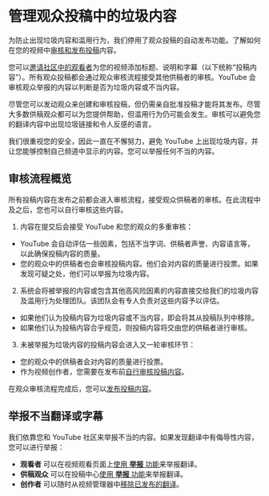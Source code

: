 # 管理观众投稿中的垃圾内容

为防止出现垃圾内容和滥用行为，我们停用了观众投稿的自动发布功能。了解如何在您的视频中[审核和发布投稿](https://support.google.com/youtube/answer/6052538#manage)内容。

您可以[邀请社区中的观看者](https://support.google.com/youtube/answer/6392494)为您的视频添加标题、说明和字幕（以下统称“投稿内容”）。所有观众投稿都会通过观众审核流程接受其他供稿者的审核。YouTube 会审核观众举报的内容以判断是否为垃圾内容或不当内容。

尽管您可以发动观众来创建和审核投稿，但仍需亲自批准投稿才能将其发布。尽管大多数供稿观众都可以为您提供帮助，但滥用行为仍可能会发生。审核可以避免您的翻译内容中出现垃圾链接和令人反感的语言。

我们很重视您的安全，因此一直在不懈努力，避免 YouTube 上出现垃圾内容，并让您能够控制自己频道中显示的内容。您可以举报任何不当的内容。

## 审核流程概览

所有投稿内容在发布之前都会进入审核流程，接受观众供稿者的审核。在此流程中及之后，您也可以自行审核这些内容。

1. 内容在提交后会接受 YouTube 和您的观众的多重审核：
  * YouTube 会自动评估一些因素，包括不当字词、供稿者声誉、内容语言等，以此确保投稿内容的质量。
  * 您的观众中的供稿者也会审核投稿内容。他们会对内容的质量进行投票。如果发现可疑之处，他们可以举报为垃圾内容。
2. 系统会将被举报的内容或包含其他高风险因素的内容直接交给我们的垃圾内容及滥用行为处理团队。该团队会有专人负责对这些内容予以评估。
  * 如果他们认为投稿内容为垃圾内容或不当内容，即会将其从投稿队列中移除。
  * 如果他们认为投稿内容合乎规范，则投稿内容将交由您的供稿者进行审核。
3. 未被举报为垃圾内容的投稿内容会进入又一轮审核环节：
  * 您的观众中的供稿者会对内容的质量进行投票。
  * 作为视频创作者，您需要在发布前[自行审核投稿内容](https://support.google.com/youtube/answer/6052538#manage)。

在观众审核流程完成后，您可以[发布投稿内容](https://support.google.com/youtube/answer/6052538#manage)。

## 举报不当翻译或字幕

我们依靠您和 YouTube 社区来举报不当的内容。如果发现翻译中有侮辱性内容，您可以进行举报：

* **观看者** 可以在视频观看页面上[使用 **举报** 功能](https://support.google.com/youtube/answer/2802027)来举报翻译。
* **供稿观众** 可以在投稿中心[使用 **举报** 功能](https://support.google.com/youtube/answer/6054623#review)来举报翻译。
* **创作者** 可以随时从视频管理器中[移除已发布的翻译](https://support.google.com/youtube/answer/6052538#manage)。